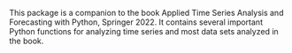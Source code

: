 This package is a companion to the book  Applied Time Series Analysis and Forecasting with Python, Springer 2022. It contains several 
important Python functions for analyzing time series and most data sets analyzed in the book.
